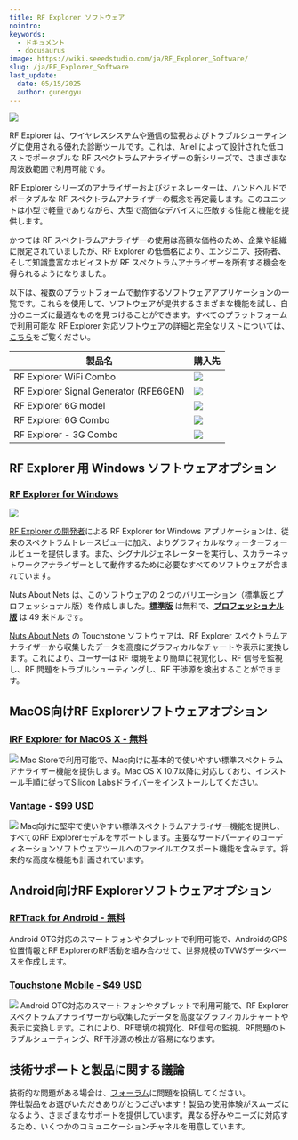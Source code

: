 ```yaml
---
title: RF Explorer ソフトウェア
nointro:
keywords:
  - ドキュメント
  - docusaurus
image: https://wiki.seeedstudio.com/ja/RF_Explorer_Software/
slug: /ja/RF_Explorer_Software
last_update:
  date: 05/15/2025
  author: gunengyu
---
```



![](https://files.seeedstudio.com/wiki/RF_Explorer_Software/img/RF%20Explorer.jpg)

RF Explorer は、ワイヤレスシステムや通信の監視およびトラブルシューティングに使用される優れた診断ツールです。これは、Ariel によって設計された低コストでポータブルな RF スペクトラムアナライザーの新シリーズで、さまざまな周波数範囲で利用可能です。

RF Explorer シリーズのアナライザーおよびジェネレーターは、ハンドヘルドでポータブルな RF スペクトラムアナライザーの概念を再定義します。このユニットは小型で軽量でありながら、大型で高価なデバイスに匹敵する性能と機能を提供します。

かつては RF スペクトラムアナライザーの使用は高額な価格のため、企業や組織に限定されていましたが、RF Explorer の低価格により、エンジニア、技術者、そして知識豊富なホビイストが RF スペクトラムアナライザーを所有する機会を得られるようになりました。

以下は、複数のプラットフォームで動作するソフトウェアアプリケーションの一覧です。これらを使用して、ソフトウェアが提供するさまざまな機能を試し、自分のニーズに最適なものを見つけることができます。すべてのプラットフォームで利用可能な RF Explorer 対応ソフトウェアの詳細と完全なリストについては、[こちら](http://www.rf-explorer.com/software)をご覧ください。

| 製品名                                 | 購入先                                                                                   |
|----------------------------------------|------------------------------------------------------------------------------------------|
| RF Explorer WiFi Combo                 |[![](https://files.seeedstudio.com/wiki/Seeed-WiKi/docs/images/300px-Get_One_Now_Banner-ragular.png)](https://www.seeedstudio.com/RF-Explorer-WiFi-Combo-p-2321.html)                      |
| RF Explorer Signal Generator (RFE6GEN) | [![](https://files.seeedstudio.com/wiki/Seeed-WiKi/docs/images/300px-Get_One_Now_Banner-ragular.png)](https://www.seeedstudio.com/RF-Explorer-Signal-Generator-%28RFE6GEN%29-p-2074.html) |
| RF Explorer 6G model                   | [![](https://files.seeedstudio.com/wiki/Seeed-WiKi/docs/images/300px-Get_One_Now_Banner-ragular.png)](https://www.seeedstudio.com/RF-Explorer-6G-model-p-2198.html)                       |
| RF Explorer 6G Combo                   | [![](https://files.seeedstudio.com/wiki/Seeed-WiKi/docs/images/300px-Get_One_Now_Banner-ragular.png)](https://www.seeedstudio.com/RF-Explorer-6G-Combo-p-2197.html )                      |
| RF Explorer - 3G Combo                 | [![](https://files.seeedstudio.com/wiki/Seeed-WiKi/docs/images/300px-Get_One_Now_Banner-ragular.png)](https://www.seeedstudio.com/RF-Explorer---3G-Combo-p-1266.html)                     |

## RF Explorer 用 Windows ソフトウェアオプション

### [RF Explorer for Windows](http://www.rf-explorer.com/windows)  

![](https://files.seeedstudio.com/wiki/RF_Explorer_Software/img/Windows.jpg)

[RF Explorer の開発者](http://www.rf-explorer.com)による RF Explorer for Windows アプリケーションは、従来のスペクトラムトレースビューに加え、よりグラフィカルなウォーターフォールビューを提供します。また、シグナルジェネレーターを実行し、スカラーネットワークアナライザーとして動作するために必要なすべてのソフトウェアが含まれています。

Nuts About Nets は、このソフトウェアの 2 つのバリエーション（標準版とプロフェッショナル版）を作成しました。**[標準版](http://rfexplorer.com/touchstone)** は無料で、**[プロフェッショナル版](http://rfexplorer.com/touchstone)** は 49 米ドルです。

[Nuts About Nets](http://rfexplorer.com/) の Touchstone ソフトウェアは、RF Explorer スペクトラムアナライザーから収集したデータを高度にグラフィカルなチャートや表示に変換します。これにより、ユーザーは RF 環境をより簡単に視覚化し、RF 信号を監視し、RF 問題をトラブルシューティングし、RF 干渉源を検出することができます。

## MacOS向けRF Explorerソフトウェアオプション

### [iRF Explorer for MacOS X - 無料](https://itunes.apple.com/app/irfexplorer/id474348349?mt=12)
![](https://files.seeedstudio.com/wiki/RF_Explorer_Software/img/Mac.jpeg)
Mac Storeで利用可能で、Mac向けに基本的で使いやすい標準スペクトラムアナライザー機能を提供します。Mac OS X 10.7以降に対応しており、インストール手順に従ってSilicon Labsドライバーをインストールしてください。

### [Vantage - $99 USD](http://www.rfvenue.com/vantage)
![](https://files.seeedstudio.com/wiki/RF_Explorer_Software/img/rfvenue.jpg)
Mac向けに堅牢で使いやすい標準スペクトラムアナライザー機能を提供し、すべてのRF Explorerモデルをサポートします。主要なサードパーティのコーディネーションソフトウェアツールへのファイルエクスポート機能を含みます。将来的な高度な機能も計画されています。

## Android向けRF Explorerソフトウェアオプション

### [RFTrack for Android - 無料](http://wireless.ictp.it/tvws/rftrack/)
Android OTG対応のスマートフォンやタブレットで利用可能で、AndroidのGPS位置情報とRF ExplorerのRF活動を組み合わせて、世界規模のTVWSデータベースを作成します。

### [Touchstone Mobile - $49 USD](http://rfexplorer.com/touchstone-mobile)
![](https://files.seeedstudio.com/wiki/RF_Explorer_Software/img/touchstone-mobile.jpg)
Android OTG対応のスマートフォンやタブレットで利用可能で、RF Explorerスペクトラムアナライザーから収集したデータを高度なグラフィカルチャートや表示に変換します。これにより、RF環境の視覚化、RF信号の監視、RF問題のトラブルシューティング、RF干渉源の検出が容易になります。

## 技術サポートと製品に関する議論
技術的な問題がある場合は、[フォーラム](http://forum.seeedstudio.com/)に問題を投稿してください。  
弊社製品をお選びいただきありがとうございます！製品の使用体験がスムーズになるよう、さまざまなサポートを提供しています。異なる好みやニーズに対応するため、いくつかのコミュニケーションチャネルを用意しています。

<div class="button_tech_support_container">
<a href="https://forum.seeedstudio.com/" class="button_forum"></a> 
<a href="https://www.seeedstudio.com/contacts" class="button_email"></a>
</div>

<div class="button_tech_support_container">
<a href="https://discord.gg/eWkprNDMU7" class="button_discord"></a> 
<a href="https://github.com/Seeed-Studio/wiki-documents/discussions/69" class="button_discussion"></a>
</div>